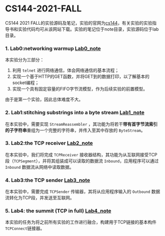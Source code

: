 # CS144-2021-FALL
CS144 2021 FALL的实验源码及笔记，实验的官网为[cs144](https://cs144.github.io/)，有关实验的实验指导书和实验代码均可从该网站下载。实验的笔记位于note目录，实验源码位于lab目录。

### 1. Lab0:networking warmup  [Lab0_note](https://github.com/jlu-xiurui/CS144-2021-FALL/blob/main/note/Lab%200.md) 

本实验分为三部分：

  1. 利用 `telnet` 进行网络通信，体会网络通信的基本流程；
  2. 实现一个基于HTTP的GET函数，并将GET到的数据打印，以了解基本的socket编程；
  3. 实现一个具有固定容量的FIFO字节流模型，作为后续实验的前置模型。

由于是第一个实验，因此总体难度不大。

### 2. Lab1:stitching substrings into a byte stream  [Lab1_note](https://github.com/jlu-xiurui/CS144-2021-FALL/blob/main/note/Lab%201.md) 

在本实验中，需要实现 `StreamReassembler` ，其功能为将若干**带有首字节流索引的子字符串**重组为一个完整的字符串，并传入至其中存放的  `ByteStream`。

### 3. Lab2:the TCP receiver  [Lab2_note](https://github.com/jlu-xiurui/CS144-2021-FALL/blob/main/note/Lab%202.md) 

在本实验中，我们将完成 `TCPReceiver` 接收器结构，其功能为从互联网接受TCP段（`TCPSegment`），并将其组装成可以读取的数据流 `Inbound`，应用程序可以通过 `Inbound` 数据流从网络中读取数据。

### 4. Lab3:the TCP sender  [Lab3_note](https://github.com/jlu-xiurui/CS144-2021-FALL/blob/main/note/Lab%203.md) 

在本实验中，需要完成 `TCPSender` 传输器，其将从应用程序输入的 `Outbound` 数据流转化为TCP段，并发送至互联网。

### 5. Lab4: the summit (TCP in full)  [Lab4_note](https://github.com/jlu-xiurui/CS144-2021-FALL/blob/main/note/Lab%204.md) 

本实验的任务为将之前所有实验的工作进行融合，构建用于TCP链接的基本构件`TCPConnect`链接器。
